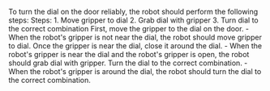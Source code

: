 To turn the dial on the door reliably, the robot should perform the following steps:
    Steps:  1. Move gripper to dial  2. Grab dial with gripper  3. Turn dial to the correct combination
    First, move the gripper to the dial on the door.
    - When the robot's gripper is not near the dial, the robot should move gripper to dial.
    Once the gripper is near the dial, close it around the dial.
    - When the robot's gripper is near the dial and the robot's gripper is open, the robot should grab dial with gripper.
    Turn the dial to the correct combination.
    - When the robot's gripper is around the dial, the robot should turn the dial to the correct combination.